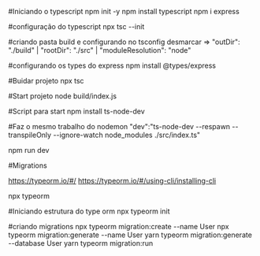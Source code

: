 #Iniciando o typescript
npm init -y
npm install typescript
npm i express

#configuração do typescript
npx tsc --init

#criando pasta build e configurando no tsconfig
desmarcar => "outDir": "./build" |  "rootDir": "./src" | "moduleResolution": "node"

#configurando os types do express
npm install @types/express

#Buidar projeto
npx tsc

#Start projeto
node build/index.js

#Script para start
npm install ts-node-dev

#Faz o mesmo trabalho do nodemon
"dev":"ts-node-dev --respawn --transpileOnly --ignore-watch node_modules  ./src/index.ts"

npm run dev

#Migrations

https://typeorm.io/#/
https://typeorm.io/#/using-cli/installing-cli

npx typeorm

#Iniciando estrutura do type orm
npx typeorm init

#criando migrations
npx typeorm migration:create --name User
npx typeorm migration:generate --name User
yarn typeorm migration:generate --database User
yarn typeorm migration:run 